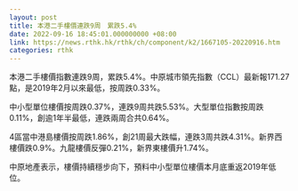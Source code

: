 ```yaml
---
layout: post
title: 本港二手樓價連跌9周　累跌5.4%
date: 2022-09-16 18:45:01.000000000 +08:00
link: https://news.rthk.hk/rthk/ch/component/k2/1667105-20220916.htm
categories: rthk
---
```


本港二手樓價指數連跌9周，累跌5.4%。中原城市領先指數（CCL）最新報171.27點，是2019年2月以來最低，按周跌0.33%。

中小型單位樓價按周跌0.37%，連跌9周共跌5.53%。大型單位指數按周跌0.11%，創逾1年半最低，連跌兩周合共0.64%。

4區當中港島樓價按周跌1.86%，創21周最大跌幅，連跌3周共跌4.31%。新界西樓價跌0.9%。九龍樓價反彈0.21%，新界東樓價升1.74%。

中原地產表示，樓價持續穩步向下，預料中小型單位樓價本月底重返2019年低位。

